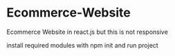 # Ecommerce-Website
Ecommerce Website in react.js but this is not responsive 

install required modules with npm init 
and run project

